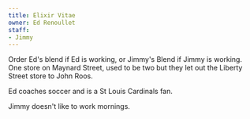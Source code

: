 ```yaml
---
title: Elixir Vitae
owner: Ed Renoullet
staff:
- Jimmy
---
```


Order Ed's blend if Ed is working, or Jimmy's Blend if Jimmy is working.
One store on Maynard Street, used to be two but they let out the Liberty
Street store to John Roos.

Ed coaches soccer and is a St Louis Cardinals fan.

Jimmy doesn't like to work mornings.
